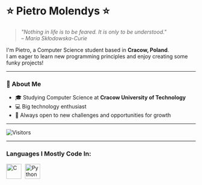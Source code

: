 # ⭐ Pietro Molendys ⭐

> *"Nothing in life is to be feared. It is only to be understood."*  
> – *Maria Skłodowska-Curie*

I'm Pietro, a Computer Science student based in **Cracow, Poland**.  
I am eager to learn new programming principles and enjoy creating some funky projects!

---

### 🌌 About Me
- 🎓 Studying Computer Science at **Cracow University of Technology**  
- 💻 Big technology enthusiast  
- 🌟 Always open to new challenges and opportunities for growth  

---

![Visitors](https://visitor-badge.laobi.icu/badge?page_id=Pedritos22.Pedritos22)

---

###  Languages I Mostly Code In:
<div style="display: flex; align-items: center; gap: 10px;">
  <img src="https://cdn.jsdelivr.net/gh/devicons/devicon/icons/c/c-original.svg" title="C" alt="C" width="40" height="40"/>
  <img src="https://cdn.jsdelivr.net/gh/devicons/devicon/icons/python/python-original.svg" title="Python" alt="Python" width="40" height="40"/>
</div>
